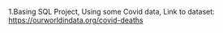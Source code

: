 1.Basing SQL Project, Using some Covid data, Link to dataset: https://ourworldindata.org/covid-deaths
